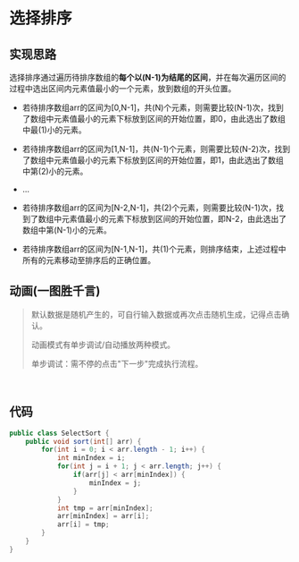 # 选择排序

## 实现思路

选择排序通过遍历待排序数组的**每个以(N-1)为结尾的区间**，并在每次遍历区间的过程中选出区间内元素值最小的一个元素，放到数组的开头位置。

- 若待排序数组arr的区间为[0,N-1]，共(N)个元素，则需要比较(N-1)次，找到了数组中元素值最小的元素下标放到区间的开始位置，即0，由此选出了数组中最(1)小的元素。

- 若待排序数组arr的区间为[1,N-1]，共(N-1)个元素，则需要比较(N-2)次，找到了数组中元素值最小的元素下标放到区间的开始位置，即1，由此选出了数组中第(2)小的元素。

- ...

- 若待排序数组arr的区间为[N-2,N-1]，共(2)个元素，则需要比较(N-1)次，找到了数组中元素值最小的元素下标放到区间的开始位置，即N-2，由此选出了数组中第(N-1)小的元素。

- 若待排序数组arr的区间为[N-1,N-1]，共(1)个元素，则排序结束，上述过程中所有的元素移动至排序后的正确位置。

## 动画(一图胜千言)

> 默认数据是随机产生的，可自行输入数据或再次点击随机生成，记得点击确认。
>
> 动画模式有单步调试/自动播放两种模式。
>
> 单步调试：需不停的点击"下一步"完成执行流程。

<br>
<select-sort />

## 代码

```java
public class SelectSort {
    public void sort(int[] arr) {
        for(int i = 0; i < arr.length - 1; i++) {
            int minIndex = i;
            for(int j = i + 1; j < arr.length; j++) {
                if(arr[j] < arr[minIndex]) {
                    minIndex = j;
                }
            }
            int tmp = arr[minIndex];
            arr[minIndex] = arr[i];
            arr[i] = tmp;
        }
    }
}
```